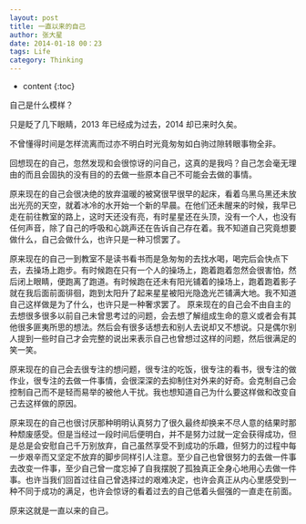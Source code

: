 ```yaml
---
layout: post
title: 一直以来的自己
author: 张大星
date: 2014-01-18 00：23
tags: Life
category: Thinking
---
```


* content
{:toc}

自己是什么模样？
  
   
  
  
 
 
只是眨了几下眼睛，2013 年已经成为过去，2014 却已来时久矣。

不曾懂得时间是怎样流离而过亦不明白时光竟匆匆如白驹过隙转眼事物全非。

回想现在的自己，忽然发现和会很惊讶的问自己，这真的是我吗？自己怎会毫无理由的而且会固执的没有目的的去做一些原本自己不可能会去做的事情。

原来现在的自己会很决绝的放弃温暖的被窝很早很早的起床，看着乌黑乌黑还未放出光亮的天空，就着冰冷的水开始一个新的早晨。在他们还未醒来的时候，我早已走在前往教室的路上，这时天还没有亮，有时星星还在头顶，没有一个人，也没有任何声音，除了自己的呼吸和心跳声还在告诉自己存在着。我不知道自己究竟想要做什么，自己会做什么，也许只是一种习惯罢了。

原来现在的自己一到教室不是读书看书而是急匆匆的去找水喝，喝完后会快点下去，去操场上跑步。有时候跑在只有一个人的操场上，跑着跑着忽然会很害怕，然后闭上眼睛，便跑离了跑道。有时候跑在还未有阳光铺着的操场上，跑着跑着影子就在我后面前面徘徊，跑到太阳升了起来星星被阳光隐逸光芒铺满大地。我不知道自己这样做是为了什么，也许只是一种奢求罢了。
原来现在的自己会不由自主的去想很多很多以前自己未曾思考过的问题，会去想了解组成生命的意义或者会有其他很多匪夷所思的想法。然后会有很多话想去和别人去说却又不想说。只是偶尔别人提到一些时自己才会完整的说出来表示自己也曾想过这样的问题，然后很满足的笑一笑。

原来现在的自己会去很专注的想问题，很专注的吃饭，很专注的看书，很专注的做作业，很专注的去做一件事情，会很深深的去抑制住对外来的好奇。会克制自己会控制自己而不是轻而易举的被他人干扰。我也想知道自己为什么要这样做和改变自己去这样做的原因。

原来现在的自己也很讨厌那种明明认真努力了很久最终却换来不尽人意的结果时那种颓废感受。但是当经过一段时间后便明白，并不是努力过就一定会获得成功，但是总是会安慰自己千万别放弃，自己虽然享受不到成功的乐趣，但努力的过程中每一步艰辛而又坚定不放弃的脚步同样引人注意。至少自己也曾很努力的去做一件事去改变一件事，至少自己曾一度忘掉了自我摆脱了孤独真正全身心地用心去做一件事。也许当我们回首过往自己曾选择过的艰难决定，也许会真正从内心里感受到一种不同于成功的满足，也许会惊讶的看着过去的自己低着头倔强的一直走在前面。

原来这就是一直以来的自己。


